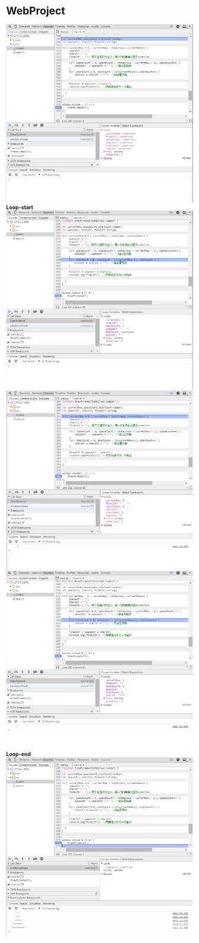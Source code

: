 # WebProject
![跳入](1.jpg)
**Loop-start**
![第一次空格绘制循环结束](2.jpg)
![第一次行绘制循环结束](3.jpg)
![第二次行绘制前](4.jpg)
**Loop-end**
![跳出](5.jpg)